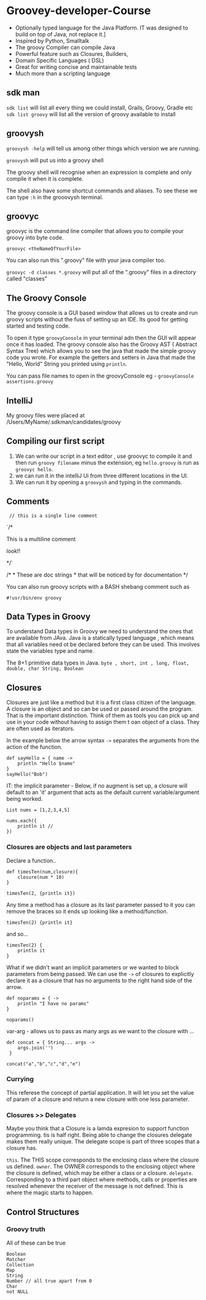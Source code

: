 # Groovey-developer-Course


- Optionally typed language for the Java Platform. IT was designed to build on top of Java, not replace it.]
- Inspired by Python, Smalltalk
- The groovy Compiler can compile Java
- Powerful feature such as Closures, Builders,
- Domain Specific Languages ( DSL)
- Great for writing concise and maintainable tests  
- Much more than a scripting language

## sdk man

`sdk list` will list all every thing we could install, Grails, Groovy, Gradle etc  
`sdk list groovy` will list all the version of groovy available to install 

## groovysh

`groovysh -help` will tell us among other things which version we are running.

`groovysh` will put us into a groovy shell

The groovy shell will recognise when an expression is complete and only compile it when it is complete.

The shell also have some shortcut commands and aliases. To see these we can 
type `:h` in the grooovysh terminal.

## groovyc

groovyc is the command line compiler that allows you to compile your groovy into byte code.

`groovyc <theNameOfYourFile>`

You can also run this ".groovy" file with your java compiler too.

`groovyc -d classes *.groovy` will put all of the ".groovy" files in a directory called "classes"

## The Groovy Console

The groovy console is a GUI based window that allows us to create and run groovy scripts without the fuss of setting up an IDE. Its good for getting started and testing code. 

To open it type `groovyConsole` in your terminal adn then the GUI will appear once it has loaded. The groovy console also has the Groovy AST ( Abstract Syntax Tree) which allows you to see the java that made the simple groovy code you wrote. For example the getters and setters in Java that made the "Hello, World" String you printed using `println`.

You can pass file names to open in the groovyConsole eg - `groovyConsole assertions.groovy` 


## IntelliJ

My groovy files were placed at /Users/MyName/.sdkman/candidates/groovy

## Compiling our first script

1. We can write our script in a text editor , use groovyc to compile it and then run `groovy filename` minus the extension, eg `hello.groovy` is run as `groovyc hello`.
2. we can run it in the intelliJ Ui from three different locations in the UI.
3. We can run it by opening a `groovysh` and typing in the commands.


## Comments

` // this is a single line comment`

`/*

This is a multiline comment

look!!

*/`

/*
\* These are doc strings
\* that will be noticed by for documentation
*/

You can also run groovy scripts with a BASH shebang comment such as 

`#!usr/bin/env groovy`

## Data Types in Groovy

To understand Data types in Groovy we need to understand the ones that are available from JAva. Java is a statically typed language , which means that all variables need ot be declared before they can be used. 
This involves state the variables type and name. 

The 8+1 primitive data types in Java. `byte , short, int , long, float, double, char String, Boolean` 

## Closures
Closures are just like a method but it is a first class citizen of the language. A closure is an object and so can be used or passed around the program. That is the important distinction. Think of them as tools you can pick up and use in your code without having to assign them t oan object of a class. They are often used as iterators.

In the example below the arrow syntax ```->``` separates the arguments from the action of the function.

```
def sayHello = { name -> 
    println "Hello $name"
}
sayHello("Bob") 
```

IT: the implicit parameter - Below, if no augment is set up, a closure will default to an 'it' argument that acts as the default current variable/argument being worked.

```
List nums = [1,2,3,4,5]

nums.each({ 
    println it //  
})
```

### Closures are objects and last parameters

Declare a function..

```
def timesTen(num,closure){
    closure(num * 10)
}

timesTen(2, {println it})
```
Any time a method has a closure as its last parameter passed to it you can remove the braces so it ends up looking like a method/function.
```
timesTen(2) {println it}
``` 

and so...
```
timesTen(2) {
    println it
}
```

What if we didn't want an implicit parameters or we wanted to block parameters from being passed.
We can use the ```->``` of closures to explicitly declare it as a closure that has no arguments to the right hand side of the arrow.

```
def noparams = { ->
    println "I have no params"
}

noparams()
```

var-arg - allows us to pass as many args as we want to the closure with ...

```
def concat = { String... args ->
    args.join('')
 }
 
concat("a","b","c","d","e")
```

### Currying 

This referese the concept of partial application. It will let you set the value of param of a closure and return a new closure with one less parameter. 

### Closures >> Delegates

Maybe you think that a Closure is a lamda expresion to support function programming. tis is half right. Being able to change the closures delegate makes them really unique. The delegate scope is part of three scopes that a closure has.

```this```. The THIS scope corresponds to the enclosing class where the closure us defined.
```owner```. The OWNER corresponds to the enclosing object where the closure is defined, which may be either a class or a closure.
```delegate```. Corresponding to a third part object where methods, calls or properties are resolved whenever the receiver of the message is not defined. This is where the magic starts to happen.

## Control Structures

### Groovy truth

All of these can be true

```
Boolean
Matcher
Collection
Map
String
Number // all true apart from 0
Char
not NULL
```